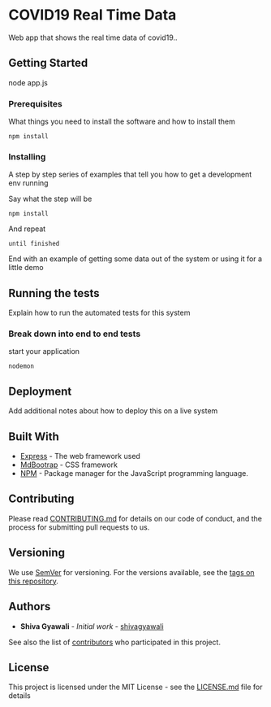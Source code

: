 # COVID19 Real Time Data

Web app that shows the real time data of covid19..

## Getting Started

node app.js

### Prerequisites

What things you need to install the software and how to install them

```
npm install
```

### Installing

A step by step series of examples that tell you how to get a development env running

Say what the step will be

```
npm install
```

And repeat

```
until finished
```

End with an example of getting some data out of the system or using it for a little demo

## Running the tests

Explain how to run the automated tests for this system

### Break down into end to end tests



start your application 

```
nodemon
```

## Deployment

Add additional notes about how to deploy this on a live system

## Built With

* [Express](https://expressjs.com/) - The web framework used
* [MdBootrap](https://mdbootstrap.com/) - CSS framework
* [NPM](https://www.npmjs.com/) - Package manager for the JavaScript programming language.

## Contributing

Please read [CONTRIBUTING.md](https://gist.github.com/PurpleBooth/b24679402957c63ec426) for details on our code of conduct, and the process for submitting pull requests to us.

## Versioning

We use [SemVer](http://semver.org/) for versioning. For the versions available, see the [tags on this repository](https://github.com/your/project/tags). 

## Authors

* **Shiva Gyawali** - *Initial work* - [shivagyawali](https://github.com/shivagyawali)

See also the list of [contributors](https://github.com/your/project/contributors) who participated in this project.

## License

This project is licensed under the MIT License - see the [LICENSE.md](LICENSE.md) file for details

